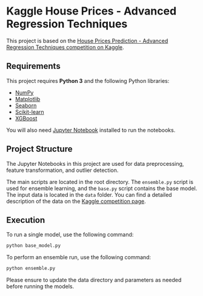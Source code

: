 # Kaggle House Prices - Advanced Regression Techniques
This project is based on the [House Prices Prediction - Advanced Regression Techniques competition on Kaggle](https://www.kaggle.com/competitions/house-prices-advanced-regression-techniques/overview).

## Requirements

This project requires **Python 3** and the following Python libraries:

- [NumPy](https://numpy.org/)
- [Matplotlib](https://matplotlib.org/)
- [Seaborn](https://seaborn.pydata.org/)
- [Scikit-learn](https://scikit-learn.org/stable/)
- [XGBoost](https://xgboost.readthedocs.io/en/stable/)

You will also need [Jupyter Notebook](https://jupyter.org/) installed to run the notebooks.

## Project Structure

The Jupyter Notebooks in this project are used for data preprocessing, feature transformation, and outlier detection.

The main scripts are located in the root directory. The `ensemble.py` script is used for ensemble learning, and the `base.py` script contains the base model. The input data is located in the `data` folder. You can find a detailed description of the data on the [Kaggle competition page](https://www.kaggle.com/c/house-prices-advanced-regression-techniques/data).

## Execution

To run a single model, use the following command: 

```bash
python base_model.py
```

To perform an ensemble run, use the following command:
```bash
python ensemble.py
```

Please ensure to update the data directory and parameters as needed before running the models.